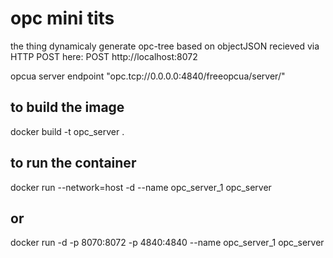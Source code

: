 # opc mini tits

the thing dynamicaly generate opc-tree based on objectJSON recieved via HTTP POST here:
 POST http://localhost:8072

opcua server endpoint
"opc.tcp://0.0.0.0:4840/freeopcua/server/"

## to build the image

docker build -t opc_server .

## to run the container
docker run --network=host -d --name opc_server_1 opc_server

## or 
docker run -d -p 8070:8072 -p 4840:4840 --name opc_server_1 opc_server